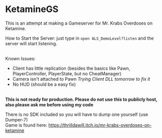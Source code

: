 # KetamineGS
This is an attempt at making a Gameserver for Mr. Krabs Overdoses on Ketamine.<br>

How to Start the Server:
just type in `open ALS_DemoLevel?listen` and the server will start listening.<br><br>

Known Issues:<br>
- Client has little replication (besides the basics like Pawn, PlayerController, PlayerState, but no CheatManager)<br>
- Camera isn't attached to Pawn *Trying Client DLL tomorrow to fix it*<br>
- No HUD (should be a easy fix)<br><br>

**This is not ready for production. Please do not use this to publicly host, also please ask me before using my code**<br>

There is no SDK included so you will have to dump one yourself (use Dumper-7)<br>
Game is found here: https://thrilldawill.itch.io/mr-krabs-overdoses-on-ketamine
